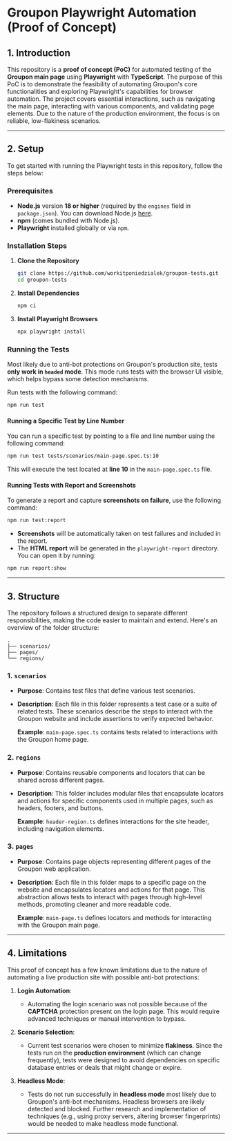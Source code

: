 # Groupon Playwright Automation (Proof of Concept)

## 1. Introduction

This repository is a **proof of concept (PoC)** for automated testing of the **Groupon main page** using **Playwright** with **TypeScript**. The purpose of this PoC is to demonstrate the feasibility of automating Groupon's core functionalities and exploring Playwright's capabilities for browser automation. The project covers essential interactions, such as navigating the main page, interacting with various components, and validating page elements. Due to the nature of the production environment, the focus is on reliable, low-flakiness scenarios.

---

## 2. Setup

To get started with running the Playwright tests in this repository, follow the steps below:

### Prerequisites

- **Node.js** version **18 or higher** (required by the `engines` field in `package.json`). You can download Node.js [here](https://nodejs.org/).
- **npm** (comes bundled with Node.js).
- **Playwright** installed globally or via `npm`.

### Installation Steps

1. **Clone the Repository**
   ```bash
   git clone https://github.com/workitponiedzialek/groupon-tests.git
   cd groupon-tests
   ```

2. **Install Dependencies**
   ```bash
   npm ci
   ```

3. **Install Playwright Browsers**
   ```bash
   npx playwright install
   ```

### Running the Tests

Most likely due to anti-bot protections on Groupon's production site, tests **only work in `headed` mode**. This mode runs tests with the browser UI visible, which helps bypass some detection mechanisms.

Run tests with the following command:

```bash
npm run test
```

#### Running a Specific Test by Line Number

You can run a specific test by pointing to a file and line number using the following command:

```bash
npm run test tests/scenarios/main-page.spec.ts:10
```

This will execute the test located at **line 10** in the `main-page.spec.ts` file.

#### Running Tests with Report and Screenshots

To generate a report and capture **screenshots on failure**, use the following command:

```bash
npm run test:report
```

- **Screenshots** will be automatically taken on test failures and included in the report.
- The **HTML report** will be generated in the `playwright-report` directory. You can open it by running:

```bash
npm run report:show
```

---

## 3. Structure

The repository follows a structured design to separate different responsibilities, making the code easier to maintain and extend. Here's an overview of the folder structure:

```
.
├── scenarios/
├── pages/
└── regions/
```

### 1. `scenarios`

- **Purpose**: Contains test files that define various test scenarios.
- **Description**: Each file in this folder represents a test case or a suite of related tests. These scenarios describe the steps to interact with the Groupon website and include assertions to verify expected behavior.

  **Example**: `main-page.spec.ts` contains tests related to interactions with the Groupon home page.

### 2. `regions`

- **Purpose**: Contains reusable components and locators that can be shared across different pages.
- **Description**: This folder includes modular files that encapsulate locators and actions for specific components used in multiple pages, such as headers, footers, and buttons.

  **Example**: `header-region.ts` defines interactions for the site header, including navigation elements.

### 3. `pages`

- **Purpose**: Contains page objects representing different pages of the Groupon web application.
- **Description**: Each file in this folder maps to a specific page on the website and encapsulates locators and actions for that page. This abstraction allows tests to interact with pages through high-level methods, promoting cleaner and more readable code.

  **Example**: `main-page.ts` defines locators and methods for interacting with the Groupon main page.

---

## 4. Limitations

This proof of concept has a few known limitations due to the nature of automating a live production site with possible anti-bot protections:

1. **Login Automation**:
   - Automating the login scenario was not possible because of the **CAPTCHA** protection present on the login page. This would require advanced techniques or manual intervention to bypass.

2. **Scenario Selection**:
   - Current test scenarios were chosen to minimize **flakiness**. Since the tests run on the **production environment** (which can change frequently), tests were designed to avoid dependencies on specific database entries or deals that might change or expire.

3. **Headless Mode**:
   - Tests do not run successfully in **headless mode** most likely due to Groupon's anti-bot mechanisms. Headless browsers are likely detected and blocked. Further research and implementation of techniques (e.g., using proxy servers, altering browser fingerprints) would be needed to make headless mode functional.

---

